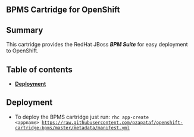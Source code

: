## BPMS Cartridge for OpenShift

Summary
-------
This cartridge provides the RedHat JBoss **_BPM Suite_** for easy deployment to OpenShift.

Table of contents
------------------

* **[Deployment](#deployment)**

Deployment
----------

* To deploy the BPMS cartridge just run: <code>rhc app-create &lt;appname&gt; https://raw.githubusercontent.com/pzapataf/openshift-cartridge-bpms/master/metadata/manifest.yml</code>
